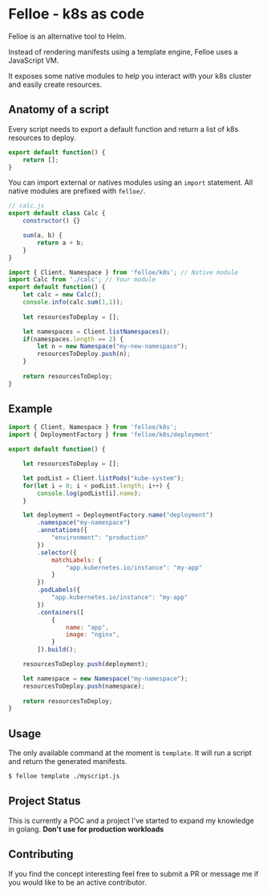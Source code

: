 # Felloe - k8s as code

Felloe is an alternative tool to Helm.

Instead of rendering manifests using a template engine, Felloe uses a JavaScript VM.

It exposes some native modules to help you interact with your k8s cluster and easily create resources.

## Anatomy of a script

Every script needs to export a default function and return a list of k8s resources to deploy.

```js
export default function() {
    return [];
}
```

You can import external or natives modules using an `import` statement. All native modules are prefixed with `felloe/`.

```js
// calc.js
export default class Calc {
    constructor() {}

    sum(a, b) {
        return a + b;
    }
}
```

```js
import { Client, Namespace } from 'felloe/k8s'; // Native module
import Calc from './calc'; // Your module
export default function() {
    let calc = new Calc();
    console.info(calc.sum(1,1));
    
    let resourcesToDeploy = [];

    let namespaces = Client.listNamespaces();
    if(namespaces.length == 2) {
        let n = new Namespace("my-new-namespace");
        resourcesToDeploy.push(n);
    }
    
    return resourcesToDeploy;
}
``` 

## Example

```js
import { Client, Namespace } from 'felloe/k8s';
import { DeploymentFactory } from 'felloe/k8s/deployment'

export default function() {

    let resourcesToDeploy = [];

    let podList = Client.listPods("kube-system");
    for(let i = 0; i < podList.length; i++) {
        console.log(podList[i].name);
    }

    let deployment = DeploymentFactory.name("deployment")
        .namespace("my-namespace")
        .annotations({
            "environment": "production"
        })
        .selector({
            matchLabels: {
                "app.kubernetes.io/instance": "my-app"
            }
        })
        .podLabels({
            "app.kubernetes.io/instance": "my-app"
        })
        .containers([
            {
                name: "app",
                image: "nginx",
            }
        ]).build();

    resourcesToDeploy.push(deployment);

    let namespace = new Namespace("my-namespace");
    resourcesToDeploy.push(namespace);
   
    return resourcesToDeploy;
}
```

## Usage

The only available command at the moment is `template`. It will run a script and return the generated manifests.

```sh
$ felloe template ./myscript.js 
```

## Project Status

This is currently a POC and a project I've started to expand my knowledge in golang. **Don't use for production workloads**

## Contributing

If you find the concept interesting feel free to submit a PR or message me if you would like to be an active contributor. 
